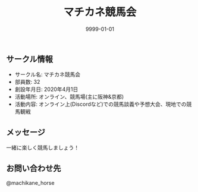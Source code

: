 ﻿---
title: 'マチカネ競馬会'
excerpt: ''
date: '9999-01-01'
iconImage: '/assets/default/icon.png'
coverImage: '/assets/default/cover.jpg'
ogImage:
  url: '/assets/default/cover.jpg'
tags:
  - 'サークル'
---

## サークル情報
- サークル名: マチカネ競馬会
- 部員数: 32
- 創設年月日: 2020年4月1日
- 活動場所: オンライン、競馬場(主に阪神&京都)
- 活動内容: オンライン上(Discordなど)での競馬談義や予想大会、現地での競馬観戦

## メッセージ
一緒に楽しく競馬しましょう！

## お問い合わせ先
@machikane_horse

